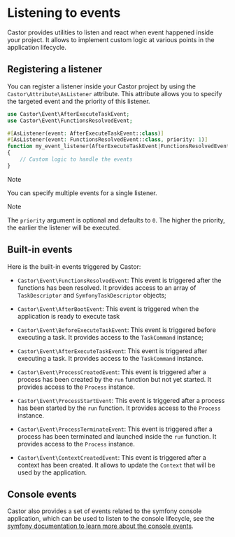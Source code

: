 # Listening to events

Castor provides utilities to listen and react when event happened inside your
project. It allows to implement custom logic at various points in the
application lifecycle.

## Registering a listener

You can register a listener inside your Castor project by using the
`Castor\Attribute\AsListener` attribute. This attribute allows you to specify
the targeted event and the priority of this listener.

```php
use Castor\Event\AfterExecuteTaskEvent;
use Castor\Event\FunctionsResolvedEvent;

#[AsListener(event: AfterExecuteTaskEvent::class)]
#[AsListener(event: FunctionsResolvedEvent::class, priority: 1)]
function my_event_listener(AfterExecuteTaskEvent|FunctionsResolvedEvent $event): void
{
    // Custom logic to handle the events
}
```

> [!NOTE]
> You can specify multiple events for a single listener.

> [!NOTE]
> The `priority` argument is optional and defaults to `0`. The higher the
> priority, the earlier the listener will be executed.

## Built-in events

Here is the built-in events triggered by Castor:

* `Castor\Event\FunctionsResolvedEvent`: This event is triggered after the
  functions has been resolved. It provides access to an array of
  `TaskDescriptor` and `SymfonyTaskDescriptor` objects;

* `Castor\Event\AfterBootEvent`: This event is triggered when the application is
  ready to execute task

* `Castor\Event\BeforeExecuteTaskEvent`: This event is triggered before
  executing a task. It provides access to the `TaskCommand` instance;

* `Castor\Event\AfterExecuteTaskEvent`: This event is triggered after executing
  a task. It provides access to the `TaskCommand` instance.

* `Castor\Event\ProcessCreatedEvent`: This event is triggered after a process
  has been created by the `run` function but not yet started. It provides access
  to the `Process` instance.

* `Castor\Event\ProcessStartEvent`: This event is triggered after a process has
  been started by the `run` function. It provides access to the `Process`
  instance.

* `Castor\Event\ProcessTerminateEvent`: This event is triggered after a process
  has been terminated and launched inside the `run` function. It provides access
  to the `Process` instance.

* `Castor\Event\ContextCreatedEvent`: This event is triggered after a context
  has been created. It allows to update the `Context` that will be used by the
  application.

## Console events

Castor also provides a set of events related to the symfony console application,
which can be used to listen to the console lifecycle, see the [symfony documentation
to learn more about the console events](https://symfony.com/doc/current/components/console/events.html).
